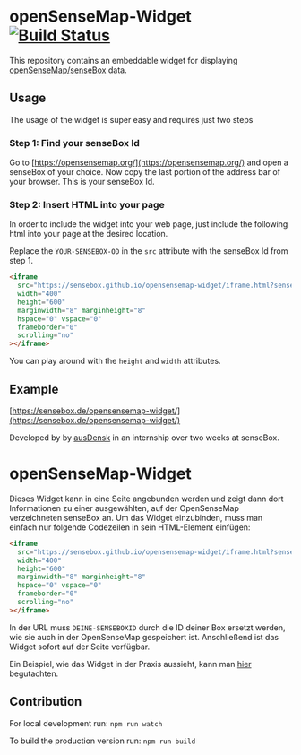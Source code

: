 # openSenseMap-Widget [![Build Status](https://travis-ci.org/sensebox/opensensemap-widget.svg?branch=master)](https://travis-ci.org/sensebox/opensensemap-widget)

This repository contains an embeddable widget for displaying [openSenseMap/senseBox](https://opensensemap.org) data.

## Usage
The usage of the widget is super easy and requires just two steps

### Step 1: Find your senseBox Id
Go to [https://opensensemap.org/](https://opensensemap.org/) and open a senseBox of your choice. Now copy the last portion of the address bar of your browser. This is your senseBox Id.

### Step 2: Insert HTML into your page
In order to include the widget into your web page, just include the following html into your page at the desired location.

Replace the `YOUR-SENSEBOX-OD` in the `src` attribute with the senseBox Id from step 1.
```html
<iframe
  src="https://sensebox.github.io/opensensemap-widget/iframe.html?senseboxId=YOUR-SENSEBOX-ID"
  width="400"
  height="600"
  marginwidth="8" marginheight="8"
  hspace="0" vspace="0"
  frameborder="0"
  scrolling="no"
></iframe>
```
You can play around with the `height` and `width` attributes.

## Example
[https://sensebox.de/opensensemap-widget/](https://sensebox.de/opensensemap-widget/)

Developed by by [ausDensk](https://github.com/ausDensk) in an internship over two weeks at senseBox.

# openSenseMap-Widget
Dieses Widget kann in eine Seite angebunden werden und zeigt dann dort Informationen zu einer ausgewählten,
auf der OpenSenseMap verzeichneten senseBox an. Um das Widget einzubinden, muss man einfach nur folgende Codezeilen
in sein HTML-Element einfügen:
```html
<iframe
  src="https://sensebox.github.io/opensensemap-widget/iframe.html?senseboxId=DEINE-SENSEBOXID"
  width="400"
  height="600"
  marginwidth="8" marginheight="8"
  hspace="0" vspace="0"
  frameborder="0"
  scrolling="no"
></iframe>
```

In der URL muss `DEINE-SENSEBOXID` durch die ID deiner Box ersetzt werden, wie sie auch in der OpenSenseMap
gespeichert ist. Anschließend ist das Widget sofort auf der Seite verfügbar.

Ein Beispiel, wie das Widget in der Praxis aussieht, kann man [hier](https://sensebox.de/opensensemap-widget/) begutachten.


## Contribution
For local development run: `npm run watch`

To build the production version run: `npm run build`